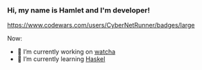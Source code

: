### Hi, my name is Hamlet and I'm developer!

https://www.codewars.com/users/CyberNetRunner/badges/large

Now:
- 🔭 I’m currently working on [watcha](github.com/CyberNetRunner/watcha)
- 🌱 I’m currently learning [Haskel](www.haskell.org)

